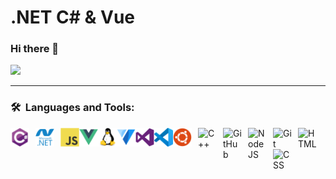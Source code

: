 # .NET C# & Vue 
### Hi there 👋

<div>
  <img src="https://media.giphy.com/media/v1.Y2lkPTc5MGI3NjExOTEyZDM4NDY0M2FiMzc3OTgxOTkwMjdmMTgwZWEyMDQ1ZDdlYmYwZSZlcD12MV9pbnRlcm5hbF9naWZzX2dpZklkJmN0PWc/dWesBcTLavkZuG35MI/giphy.gif" >
</div>  

<!--
- 🔭 I’m currently working on ...
- 🌱 I’m currently learning ...
- 👯 I’m looking to collaborate on ...
- 🤔 I’m looking for help with ...
- 💬 Ask me about ...
- 📫 How to reach me: ...
- 😄 Pronouns: ...
- ⚡ Fun fact: ...
-->

---

### 🛠 &nbsp;Languages and Tools:
<div>
  <img align="left" style="padding-right:10px;" src="https://github.com/devicons/devicon/blob/master/icons/csharp/csharp-original.svg" title="CSharp" alt="CSharp" width="30px" />
  <img align="left" style="padding-right:10px;" src="https://github.com/devicons/devicon/blob/master/icons/dot-net/dot-net-plain-wordmark.svg" title=".NET" alt="DotNet" width="30px" />
  <img align="left" tyle="padding-right:10px;" src="https://github.com/devicons/devicon/blob/master/icons/javascript/javascript-original.svg" title="JS" alt="JS" width="30px" />
  <img align="left" tyle="padding-right:10px;" src="https://github.com/devicons/devicon/blob/master/icons/vuejs/vuejs-original.svg" title="VueJs" alt="vuejs" width="30px" />
  <img align="left" tyle="padding-right:10px;" src="https://github.com/devicons/devicon/blob/master/icons/linux/linux-original.svg" title="Java" alt="Java" width="30px"/>
  <img align="left" tyle="padding-right:10px;" src="https://github.com/devicons/devicon/blob/master/icons/vuetify/vuetify-original.svg" title="Java" alt="Java" width="30px"/>
  <img align="left" tyle="padding-right:10px;" src="https://github.com/devicons/devicon/blob/master/icons/visualstudio/visualstudio-plain.svg" title="Java" alt="Java" width="30px" />
  <img align="left" tyle="padding-right:10px;" src="https://github.com/devicons/devicon/blob/master/icons/vscode/vscode-original.svg" title="Java" alt="Java" width="30px"/>
  <img align="left" style="padding-right:10px;" src="https://github.com/devicons/devicon/blob/master/icons/ubuntu/ubuntu-plain.svg" title="Ubuntu" alt="Ubuntu" width="30px" />
  <img align="left" alt="C++" width="30px" style="padding-right:10px;" src="https://cdn.jsdelivr.net/gh/devicons/devicon/icons/cplusplus/cplusplus-line.svg" />
  <img align="left" alt="GitHub" width="30px" style="padding-right:10px;" src="https://cdn.jsdelivr.net/gh/devicons/devicon/icons/github/github-original.svg" />
  <img align="left" alt="NodeJS" width="30px" style="padding-right:10px;" src="https://cdn.jsdelivr.net/gh/devicons/devicon/icons/nodejs/nodejs-original.svg" />
  <img align="left" alt="Git" width="30px" style="padding-right:10px;" src="https://cdn.jsdelivr.net/gh/devicons/devicon/icons/git/git-original.svg" />
  <img align="left" alt="HTML" width="30px" style="padding-right:10px;" src="https://cdn.jsdelivr.net/gh/devicons/devicon/icons/html5/html5-plain.svg" />
  <img align="left" alt="CSS" width="30px" style="padding-right:10px;" src="https://cdn.jsdelivr.net/gh/devicons/devicon/icons/css3/css3-plain.svg" />
  <br/>
</div>

#
<!--
### :fire: My Stats :
-->
